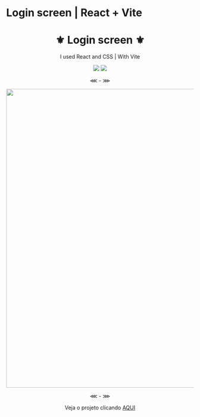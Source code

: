 # Login screen | React + Vite

<h1 align="center"> ⚜️ Login screen ⚜️ </h1>
<p align="center"> I used React and CSS | With Vite </p>

<div align="center">
<img src = "https://img.shields.io/badge/React-20232A?style=for-the-badge&logo=react&logoColor=61DAFB">
<img src = "https://img.shields.io/badge/CSS3-1572B6?style=for-the-badge&logo=css3&logoColor=white">

⋘ - ⋙

</div>

<div align="center">
<img src = "https://github.com/user-attachments/assets/05bee8a1-74e8-498e-9cd6-0239b53aaf87" width="800px">
</div>

<div align="center">

⋘ - ⋙

Veja o projeto clicando <a href="https://vrmtdev.github.io/login-react-project/" target="_blank">AQUI</a>

</div>
